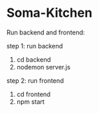 # Soma-Kitchen
Run backend and frontend: 

step 1: run backend
1. cd backend 
2. nodemon server.js

step 2: run frontend
1. cd frontend 
2. npm start
